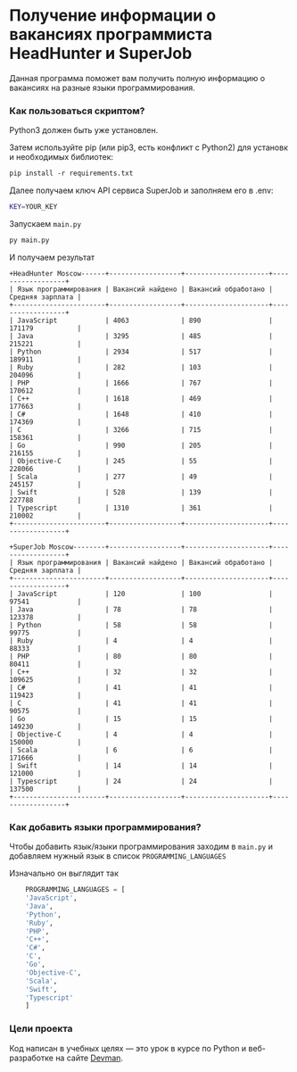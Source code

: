 # Получение информации о вакансиях программиста HeadHunter и SuperJob

Данная программа поможет вам получить полную информацию о вакансиях на разные языки программирования. 

### Как пользоваться скриптом?

Python3 должен быть уже установлен.

Затем используйте pip (или pip3, есть конфликт с Python2) для установки необходимых библиотек:
```bash
pip install -r requirements.txt
```

Далее получаем ключ API сервиса SuperJob и заполняем его в .env:
```bash
KEY=YOUR_KEY
```

Запускаем ```main.py```
```bash
py main.py
```
И получаем результат
```
+HeadHunter Moscow------+------------------+---------------------+------------------+
| Язык программирования | Вакансий найдено | Вакансий обработано | Средняя зарплата |
+-----------------------+------------------+---------------------+------------------+
| JavaScript            | 4063             | 890                 | 171179           |
| Java                  | 3295             | 485                 | 215221           |
| Python                | 2934             | 517                 | 189911           |
| Ruby                  | 282              | 103                 | 204096           |
| PHP                   | 1666             | 767                 | 170612           |
| C++                   | 1618             | 469                 | 177663           |
| C#                    | 1648             | 410                 | 174369           |
| C                     | 3266             | 715                 | 158361           |
| Go                    | 990              | 205                 | 216155           |
| Objective-C           | 245              | 55                  | 228066           |
| Scala                 | 277              | 49                  | 245157           |
| Swift                 | 528              | 139                 | 227788           |
| Typescript            | 1310             | 361                 | 210002           |
+-----------------------+------------------+---------------------+------------------+

+SuperJob Moscow--------+------------------+---------------------+------------------+
| Язык программирования | Вакансий найдено | Вакансий обработано | Средняя зарплата |
+-----------------------+------------------+---------------------+------------------+
| JavaScript            | 120              | 100                 | 97541            |
| Java                  | 78               | 78                  | 123378           |
| Python                | 58               | 58                  | 99775            |
| Ruby                  | 4                | 4                   | 88333            |
| PHP                   | 80               | 80                  | 80411            |
| C++                   | 32               | 32                  | 109625           |
| C#                    | 41               | 41                  | 119423           |
| C                     | 41               | 41                  | 90575            |
| Go                    | 15               | 15                  | 149230           |
| Objective-C           | 4                | 4                   | 150000           |
| Scala                 | 6                | 6                   | 171666           |
| Swift                 | 14               | 14                  | 121000           |
| Typescript            | 24               | 24                  | 137500           |
+-----------------------+------------------+---------------------+------------------+
```
### Как добавить языки программирования?

Чтобы добавить язык/языки программирования заходим в ```main.py```
и добавляем нужный язык в список ```PROGRAMMING_LANGUAGES```

Изначально он выглядит так
```python
    PROGRAMMING_LANGUAGES = [
    'JavaScript',
    'Java',
    'Python',
    'Ruby',
    'PHP',
    'C++',
    'C#',
    'C',
    'Go',
    'Objective-C',
    'Scala',
    'Swift',
    'Typescript'
    ]
```

### Цели проекта

Код написан в учебных целях — это урок в курсе по Python и веб-разработке на сайте [Devman](https://dvmn.org).

 
